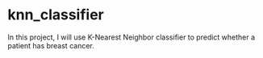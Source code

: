 # knn_classifier
In this project, I will use  K-Nearest Neighbor classifier to predict whether a patient has breast cancer.
